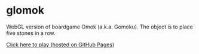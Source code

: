 # glomok

WebGL version of boardgame Omok (a.k.a. Gomoku). The object is to place five stones in a row.

[Click here to play (hosted on GitHub Pages)](https://dbandstra.github.io/glomok)
